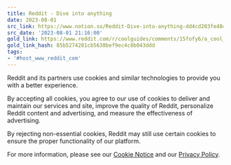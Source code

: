 ```yaml
---
title: Reddit - Dive into anything
date: 2023-08-01
src_link: https://www.notion.so/Reddit-Dive-into-anything-dd4cd203fe484b069453e03a4d22853f
src_date: '2023-08-01 21:16:00'
gold_link: https://www.reddit.com/r/coolguides/comments/15fofy6/a_cool_guide_about_emotions_with_the_first_pic/?rdt=0
gold_link_hash: 85b5274281cb5638bef9ec4c8b043ddd
tags:
- '#host_www_reddit_com'
---
```




 Reddit and its partners use cookies and similar technologies to provide you with a better experience.
 



 By accepting all cookies, you agree to our use of cookies to deliver and maintain our services and site, improve the quality of Reddit, personalize Reddit content and advertising, and measure the effectiveness of advertising.
 



 By rejecting non-essential cookies, Reddit may still use certain cookies to ensure the proper functionality of our platform.
 



 For more information, please see our
 [Cookie Notice](https://reddit.com/en-us/policies/cookies)
 and our
 [Privacy Policy](https://reddit.com/en-us/policies/privacy-policy).